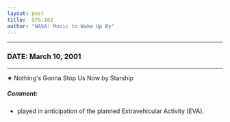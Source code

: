 ```yaml
---
layout: post
title:  STS-102
author: "NASA: Music to Wake Up By"
---
```


----
### DATE: March 10, 2001
----
✷ Nothing's Gonna Stop Us Now by Starship

##### Comment:
* played in anticipation of the planned Extravehicular Activity (EVA).
